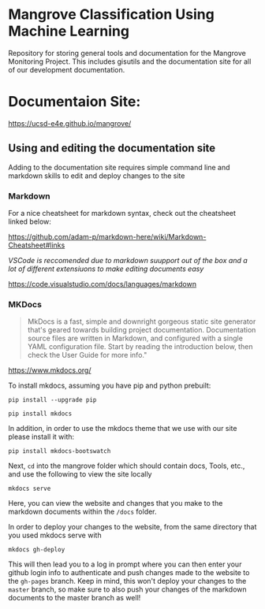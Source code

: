 # Mangrove Classification Using Machine Learning 

Repository for storing general tools and documentation for the Mangrove Monitoring Project. This includes gisutils and the documentation site for all of our development documentation. 

# Documentaion Site: 
https://ucsd-e4e.github.io/mangrove/


## Using and editing the documentation site

Adding to the documentation site requires simple command line and markdown skills to edit and deploy changes to the site

### Markdown 

For a nice cheatsheet for markdown syntax, check out the cheatsheet linked below:

https://github.com/adam-p/markdown-here/wiki/Markdown-Cheatsheet#links

*VSCode is reccomended due to markdown suupport out of the box and a lot of different extensiuons to make editing documents easy*

https://code.visualstudio.com/docs/languages/markdown


### MKDocs 

>MkDocs is a fast, simple and downright gorgeous static site generator that's geared towards building project documentation. Documentation source files are written in Markdown, and configured with a single YAML configuration file. Start by reading the introduction below, then check the User Guide for more info." 

https://www.mkdocs.org/

To install mkdocs, assuming you have pip and python prebuilt:

```console
pip install --upgrade pip
```   
```console
pip install mkdocs
```   

In addition, in order to use the mkdocs theme that we use with our site please install it with: 

```console
pip install mkdocs-bootswatch
```

Next, `cd` into the mangrove folder which should contain docs, Tools, etc., and use the following to view the site locally

```console
mkdocs serve
```   

Here, you can view the website and changes that you make to the markdown documents within the `/docs` folder.

In order to deploy your changes to the website, from the same directory that you used mkdocs serve with

```console 
mkdocs gh-deploy
```

This will then lead you to a log in prompt where you can then enter your github login info to authenticate and push changes made to the website to the `gh-pages` branch. Keep in mind, this won't deploy your changes to the `master` branch, so make sure to also push your changes of the markdown documents to the master branch as well!
